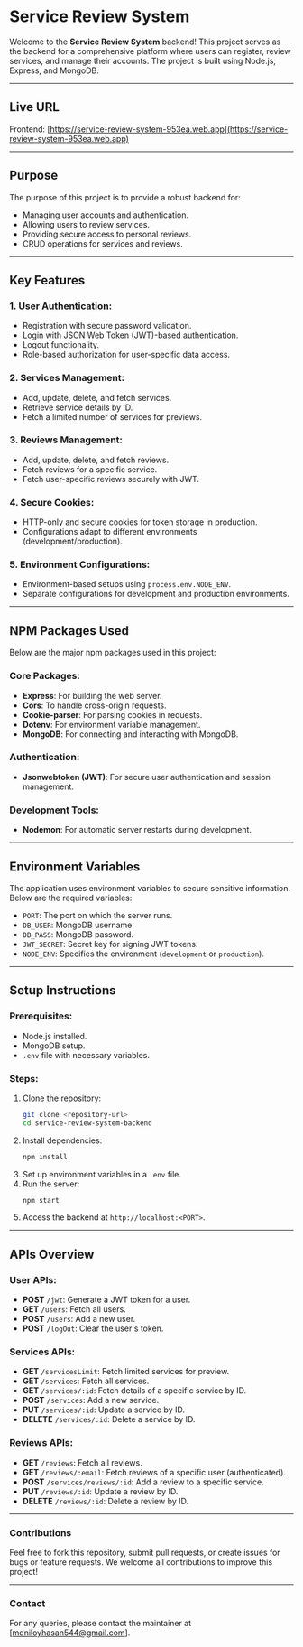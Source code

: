 # Service Review System

Welcome to the **Service Review System** backend! This project serves as the backend for a comprehensive platform where users can register, review services, and manage their accounts. The project is built using Node.js, Express, and MongoDB.

---

## Live URL

Frontend: [https://service-review-system-953ea.web.app](https://service-review-system-953ea.web.app) 

---

## Purpose

The purpose of this project is to provide a robust backend for:
- Managing user accounts and authentication.
- Allowing users to review services.
- Providing secure access to personal reviews.
- CRUD operations for services and reviews.

---

## Key Features

### 1. User Authentication:
- Registration with secure password validation.
- Login with JSON Web Token (JWT)-based authentication.
- Logout functionality.
- Role-based authorization for user-specific data access.

### 2. Services Management:
- Add, update, delete, and fetch services.
- Retrieve service details by ID.
- Fetch a limited number of services for previews.

### 3. Reviews Management:
- Add, update, delete, and fetch reviews.
- Fetch reviews for a specific service.
- Fetch user-specific reviews securely with JWT.

### 4. Secure Cookies:
- HTTP-only and secure cookies for token storage in production.
- Configurations adapt to different environments (development/production).

### 5. Environment Configurations:
- Environment-based setups using `process.env.NODE_ENV`.
- Separate configurations for development and production environments.

---

## NPM Packages Used

Below are the major npm packages used in this project:

### Core Packages:
- **Express**: For building the web server.
- **Cors**: To handle cross-origin requests.
- **Cookie-parser**: For parsing cookies in requests.
- **Dotenv**: For environment variable management.
- **MongoDB**: For connecting and interacting with MongoDB.

### Authentication:
- **Jsonwebtoken (JWT)**: For secure user authentication and session management.

### Development Tools:
- **Nodemon**: For automatic server restarts during development.

---

## Environment Variables

The application uses environment variables to secure sensitive information. Below are the required variables:

- `PORT`: The port on which the server runs.
- `DB_USER`: MongoDB username.
- `DB_PASS`: MongoDB password.
- `JWT_SECRET`: Secret key for signing JWT tokens.
- `NODE_ENV`: Specifies the environment (`development` or `production`).

---

## Setup Instructions

### Prerequisites:
- Node.js installed.
- MongoDB setup.
- `.env` file with necessary variables.

### Steps:
1. Clone the repository:
   ```bash
   git clone <repository-url>
   cd service-review-system-backend
   ```
2. Install dependencies:
   ```bash
   npm install
   ```
3. Set up environment variables in a `.env` file.
4. Run the server:
   ```bash
   npm start
   ```
5. Access the backend at `http://localhost:<PORT>`.

---

## APIs Overview

### User APIs:
- **POST** `/jwt`: Generate a JWT token for a user.
- **GET** `/users`: Fetch all users.
- **POST** `/users`: Add a new user.
- **POST** `/logOut`: Clear the user's token.

### Services APIs:
- **GET** `/servicesLimit`: Fetch limited services for preview.
- **GET** `/services`: Fetch all services.
- **GET** `/services/:id`: Fetch details of a specific service by ID.
- **POST** `/services`: Add a new service.
- **PUT** `/services/:id`: Update a service by ID.
- **DELETE** `/services/:id`: Delete a service by ID.

### Reviews APIs:
- **GET** `/reviews`: Fetch all reviews.
- **GET** `/reviews/:email`: Fetch reviews of a specific user (authenticated).
- **POST** `/services/reviews/:id`: Add a review to a specific service.
- **PUT** `/reviews/:id`: Update a review by ID.
- **DELETE** `/reviews/:id`: Delete a review by ID.

--- 

### Contributions

Feel free to fork this repository, submit pull requests, or create issues for bugs or feature requests. We welcome all contributions to improve this project!

---

### Contact

For any queries, please contact the maintainer at [mdniloyhasan544@gmail.com].

